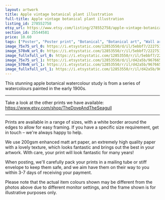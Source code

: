 ```yaml
---
layout: artwork
title: Apple vintage botanical plant illustration
full-title: Apple vintage botanical plant illustration
listing_id: 278552758
etsy_url: https://www.etsy.com/listing/278552758/apple-vintage-botanical-plant?utm_source=ds&utm_medium=api&utm_campaign=api
section_id: 25544581
price: 10.60
tags: ["Poster", "Poster print", "Botanical", "Botanical art", "Wall art", "Botanical poster", "Photograph", "Vintage", "Plant", "Watercolour", "Apple", "Fruit", "High quality print"]
image_75x75_url_0: https://i.etsystatic.com/12853550/d/il/5ebbf7/2227517275/il_75x75.2227517275_1sn2.jpg?version=0
image_570xN_url_0: https://i.etsystatic.com/12853550/r/il/5ebbf7/2227517275/il_570xN.2227517275_1sn2.jpg
image_fullxfull_url_0: https://i.etsystatic.com/12853550/r/il/5ebbf7/2227517275/il_fullxfull.2227517275_1sn2.jpg
image_75x75_url_1: https://i.etsystatic.com/12853550/d/il/d42a5b/967665950/il_75x75.967665950_771e.jpg?version=0
image_570xN_url_1: https://i.etsystatic.com/12853550/r/il/d42a5b/967665950/il_570xN.967665950_771e.jpg
image_fullxfull_url_1: https://i.etsystatic.com/12853550/r/il/d42a5b/967665950/il_fullxfull.967665950_771e.jpg
---
```

This stunning apple botanical watercolour study is from a series of watercolours painted in the early 1900s.

---

Take a look at the other prints we have available:
https://www.etsy.com/shop/TheDoveAndTheSeagull

---

Prints are available in a range of sizes, with a white border around the edges to allow for easy framing. If you have a specific size requirement, get in touch – we&#39;re always happy to help.

We use 200gsm enhanced matt art paper, an extremely high quality paper with a lovely texture, which looks fantastic and brings out the best in your artwork. With care, your print will look fantastic for many years!

When posting, we&#39;ll carefully pack your prints in a mailing tube or stiff envelope to keep them safe, and we aim have them on their way to you within 3-7 days of receiving your payment.

Please note that the actual item colours shown may be different from the photos above due to different monitor settings, and the frame shown is for illustrative purposes only.
